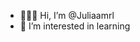 - 🙋🏻‍♀️ Hi, I’m @Juliaamrl
- 👀 I’m interested in learning
<!---
Juliaamrl/Juliaamrl is a ✨ special ✨ repository because its `README.md` (this file) appears on your GitHub profile.
You can click the Preview link to take a look at your changes.
--->
